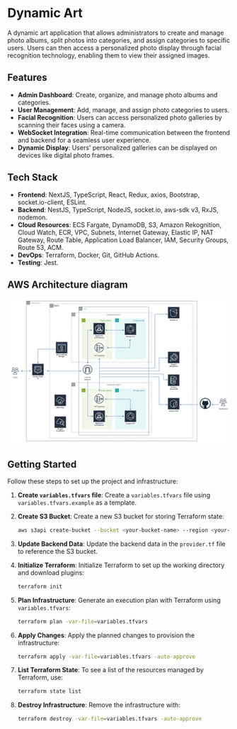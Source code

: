 # Dynamic Art

A dynamic art application that allows administrators to create and manage photo albums, split photos into categories, and assign categories to specific users. Users can then access a personalized photo display through facial recognition technology, enabling them to view their assigned images.

## Features

- **Admin Dashboard**: Create, organize, and manage photo albums and categories.
- **User Management**: Add, manage, and assign photo categories to users.
- **Facial Recognition**: Users can access personalized photo galleries by scanning their faces using a camera.
- **WebSocket Integration**: Real-time communication between the frontend and backend for a seamless user experience.
- **Dynamic Display**: Users' personalized galleries can be displayed on devices like digital photo frames.

## Tech Stack

- **Frontend**: NextJS, TypeScript, React, Redux, axios, Bootstrap, socket.io-client, ESLint.
- **Backend**: NestJS, TypeScript, NodeJS, socket.io, aws-sdk v3, RxJS, nodemon.
- **Cloud Resources**: ECS Fargate, DynamoDB, S3, Amazon Rekognition, Cloud Watch, ECR, VPC, Subnets, Internet Gateway, Elastic IP, NAT Gateway, Route Table, Application Load Balancer, IAM, Security Groups, Route 53, ACM.
- **DevOps**: Terraform, Docker, Git, GitHub Actions.
- **Testing**: Jest.

## AWS Architecture diagram
![alt text](https://raw.githubusercontent.com/dm-grinko/dynamic-art/main/readme.png "aws")

## Getting Started

Follow these steps to set up the project and infrastructure:

1. **Create `variables.tfvars` file**: Create a `variables.tfvars` file using `variables.tfvars.example` as a template.

2. **Create S3 Bucket**: Create a new S3 bucket for storing Terraform state:
    ```bash
    aws s3api create-bucket --bucket <your-bucket-name> --region <your-aws-region>
    ```

3. **Update Backend Data**: Update the backend data in the `provider.tf` file to reference the S3 bucket.

4. **Initialize Terraform**: Initialize Terraform to set up the working directory and download plugins:
    ```bash
    terraform init
    ```

5. **Plan Infrastructure**: Generate an execution plan with Terraform using `variables.tfvars`:
    ```bash
    terraform plan -var-file=variables.tfvars
    ```

6. **Apply Changes**: Apply the planned changes to provision the infrastructure:
    ```bash
    terraform apply -var-file=variables.tfvars -auto-approve
    ```

7. **List Terraform State**: To see a list of the resources managed by Terraform, use:
    ```bash
    terraform state list
    ```

8. **Destroy Infrastructure**: Remove the infrastructure with:
    ```bash
    terraform destroy -var-file=variables.tfvars -auto-approve
    ```
